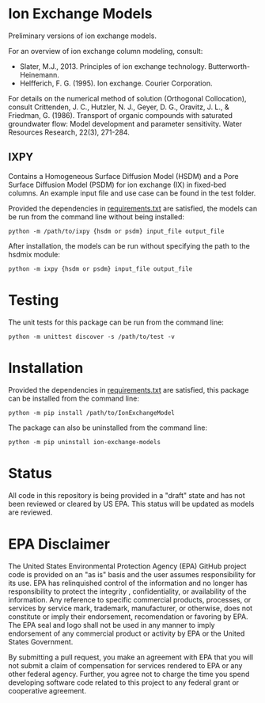 # Ion Exchange Models

Preliminary versions of ion exchange models.

For an overview of ion exchange column modeling, consult:
* Slater, M.J., 2013. Principles of ion exchange technology. Butterworth-Heinemann.
* Helfferich, F. G. (1995). Ion exchange. Courier Corporation.

For details on the numerical method of solution (Orthogonal Collocation), consult Crittenden, J. C., Hutzler, N. J., Geyer, D. G., Oravitz, J. L., & Friedman, G. (1986). Transport of organic compounds with saturated groundwater flow: Model development and parameter sensitivity. Water Resources Research, 22(3), 271-284.

## IXPY
Contains a Homogeneous Surface Diffusion Model (HSDM) and a Pore Surface Diffusion Model (PSDM) for ion exchange (IX) in fixed-bed columns. An example input file and use case can be found in the test folder.

Provided the dependencies in [requirements.txt](requirements.txt) are satisfied, the models can be run from the command line without being installed:
```
python -m /path/to/ixpy {hsdm or psdm} input_file output_file
```

After installation, the models can be run without specifying the path to the hsdmix module:
```
python -m ixpy {hsdm or psdm} input_file output_file
```

# Testing

The unit tests for this package can be run from the command line:
```
python -m unittest discover -s /path/to/test -v
```

# Installation

Provided the dependencies in [requirements.txt](requirements.txt) are satisfied, this package can be installed from the command line:
```
python -m pip install /path/to/IonExchangeModel
```

The package can also be uninstalled from the command line:
```
python -m pip uninstall ion-exchange-models
```

# Status 
All code in this repository is being provided in a "draft" state and has not been reviewed or cleared by US EPA. This status will be updated as models are reviewed.

EPA Disclaimer
==============
The United States Environmental Protection Agency (EPA) GitHub project code is provided on an "as is" basis and the user assumes responsibility for its use. EPA has relinquished control of the information and no longer has responsibility to protect the integrity , confidentiality, or availability of the information. Any reference to specific commercial products, processes, or services by service mark, trademark, manufacturer, or otherwise, does not constitute or imply their endorsement, recomendation or favoring by EPA. The EPA seal and logo shall not be used in any manner to imply endorsement of any commercial product or activity by EPA or the United States Government.

By submitting a pull request, you make an agreement with EPA that you will not submit a claim of compensation for services rendered to EPA or any other federal agency. Further, you agree not to charge the time you spend developing software code related to this project to any federal grant or cooperative agreement.
